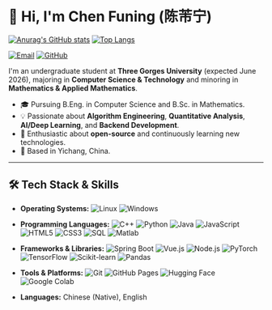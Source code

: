 # 👋 Hi, I'm Chen Funing (陈芾宁)

[![Anurag's GitHub stats](https://github-readme-stats.vercel.app/api?username=cfn0324)](https://github.com/anuraghazra/github-readme-stats)
[![Top Langs](https://github-readme-stats.vercel.app/api/top-langs/?username=cfn0324&layout=donut)](https://github.com/anuraghazra/github-readme-stats)

<p align="left">
  <a href="mailto:2249520721@qq.com"><img src="https://img.shields.io/badge/Email-2249520721@qq.com-blue?style=flat-square&logo=gmail&logoColor=white" alt="Email"/></a>
  <a href="https://github.com/cfn0324"><img src="https://img.shields.io/badge/GitHub-cfn0324-lightgrey?style=flat-square&logo=github&logoColor=white" alt="GitHub"/></a>
  <!-- Optional: Add LinkedIn or other relevant links -->
  <!-- <a href="[Your LinkedIn Profile URL]"><img src="https://img.shields.io/badge/LinkedIn-Profile-blue?style=flat-square&logo=linkedin&logoColor=white" alt="LinkedIn"/></a> -->
</p>

I'm an undergraduate student at **Three Gorges University** (expected June 2026), majoring in **Computer Science & Technology** and minoring in **Mathematics & Applied Mathematics**.

*   🎓 Pursuing B.Eng. in Computer Science and B.Sc. in Mathematics.
*   💡 Passionate about **Algorithm Engineering**, **Quantitative Analysis**, **AI/Deep Learning**, and **Backend Development**.
*   🌱 Enthusiastic about **open-source** and continuously learning new technologies.
*   📍 Based in Yichang, China.

---

## 🛠️ Tech Stack & Skills

*   **Operating Systems:**
    ![Linux](https://img.shields.io/badge/Linux-FCC624?style=flat-square&logo=linux&logoColor=black)
    ![Windows](https://img.shields.io/badge/Windows-0078D6?style=flat-square&logo=windows&logoColor=white)

*   **Programming Languages:**
    ![C++](https://img.shields.io/badge/C%2B%2B-00599C?style=flat-square&logo=cplusplus&logoColor=white)
    ![Python](https://img.shields.io/badge/Python-3776AB?style=flat-square&logo=python&logoColor=white)
    ![Java](https://img.shields.io/badge/Java-ED8B00?style=flat-square&logo=openjdk&logoColor=white)
    ![JavaScript](https://img.shields.io/badge/JavaScript-F7DF1E?style=flat-square&logo=javascript&logoColor=black)
    ![HTML5](https://img.shields.io/badge/HTML5-E34F26?style=flat-square&logo=html5&logoColor=white)
    ![CSS3](https://img.shields.io/badge/CSS3-1572B6?style=flat-square&logo=css3&logoColor=white)
    ![SQL](https://img.shields.io/badge/MySQL-4479A1?style=flat-square&logo=mysql&logoColor=white)
    ![Matlab](https://img.shields.io/badge/Matlab-0076A8?style=flat-square&logo=mathworks&logoColor=white)

*   **Frameworks & Libraries:**
    ![Spring Boot](https://img.shields.io/badge/Spring_Boot-6DB33F?style=flat-square&logo=spring-boot&logoColor=white)
    ![Vue.js](https://img.shields.io/badge/Vue.js-4FC08D?style=flat-square&logo=vue.js&logoColor=white)
    ![Node.js](https://img.shields.io/badge/Node.js-339933?style=flat-square&logo=nodedotjs&logoColor=white)
    ![PyTorch](https://img.shields.io/badge/PyTorch-EE4C2C?style=flat-square&logo=pytorch&logoColor=white)
    ![TensorFlow](https://img.shields.io/badge/TensorFlow-FF6F00?style=flat-square&logo=tensorflow&logoColor=white)
    ![Scikit-learn](https://img.shields.io/badge/scikit--learn-F7931E?style=flat-square&logo=scikit-learn&logoColor=white)
    ![Pandas](https://img.shields.io/badge/Pandas-150458?style=flat-square&logo=pandas&logoColor=white)

*   **Tools & Platforms:**
    ![Git](https://img.shields.io/badge/Git-F05032?style=flat-square&logo=git&logoColor=white)
    ![GitHub Pages](https://img.shields.io/badge/GitHub_Pages-121013?style=flat-square&logo=github&logoColor=white)
    ![Hugging Face](https://img.shields.io/badge/%F0%9F%A4%97%20Hugging%20Face-blue?style=flat-square)
    ![Google Colab](https://img.shields.io/badge/Colab-F9AB00?style=flat-square&logo=googlecolab&logoColor=black)

*   **Languages:** Chinese (Native), English

<!-- Optional: Add GitHub Stats -->
<!-- These require setting up GitHub Actions or using external services -->
<!-- Example using anuraghazra/github-readme-stats:
<p align="center">
  <img src="https://github-readme-stats.vercel.app/api?username=cfn0324&show_icons=true&theme=radical" alt="cfn0324 GitHub Stats"/>
  <img src="https://github-readme-stats.vercel.app/api/top-langs/?username=cfn0324&layout=compact&theme=radical" alt="Top Languages"/>
</p>
-->
